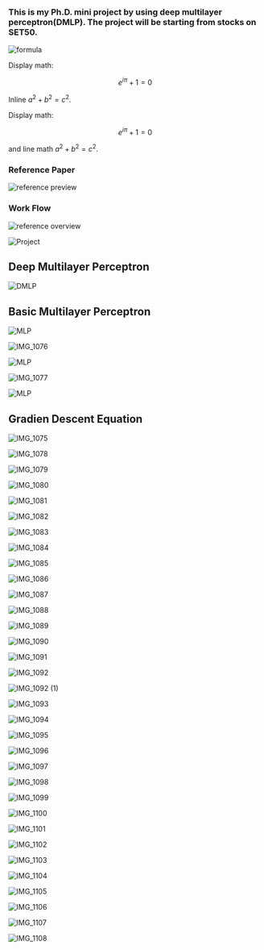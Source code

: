### This is my Ph.D. mini project by using deep multilayer perceptron(DMLP). The project will be starting from stocks on SET50.

![formula](https://render.githubusercontent.com/render/math?math=\large\f(x)=sin(x)  )


Display math:

```math
e^{i\pi} + 1 = 0
```
Inline
$`a^2 + b^2 = c^2`$.

Display math:

```math
e^{i\pi} + 1 = 0
```

and line math $`a^2 + b^2 = c^2`$.

### Reference Paper
![reference preview](https://user-images.githubusercontent.com/90493072/149515820-b0e2ac1f-b299-4b6f-8f97-a7e16529629e.jpg)

### Work Flow
![reference overview](https://user-images.githubusercontent.com/90493072/149516107-ce4cbfd3-bda8-4b67-8812-e076c53e90d2.png)

![Project](https://user-images.githubusercontent.com/90493072/149513658-76bdddf1-9a78-4a5b-aabd-7129efa54bb0.jpg)

## Deep Multilayer Perceptron
![DMLP](https://user-images.githubusercontent.com/90493072/149551589-2a1e46d0-bc72-469a-9a3e-ea526711cd28.jpg)

## Basic Multilayer Perceptron
![MLP](https://user-images.githubusercontent.com/90493072/149554628-5033a6f9-28fc-4ec5-9070-62ed56350182.jpg)

![IMG_1076](https://user-images.githubusercontent.com/90493072/149494212-9e39a4c5-aff6-4a79-bc40-5b98838cf608.jpg)

![MLP](https://user-images.githubusercontent.com/90493072/149554628-5033a6f9-28fc-4ec5-9070-62ed56350182.jpg)

![IMG_1077](https://user-images.githubusercontent.com/90493072/149495479-cc5b0e20-a0c6-4341-a8d4-05153dab1aec.jpg)

![MLP](https://user-images.githubusercontent.com/90493072/149554628-5033a6f9-28fc-4ec5-9070-62ed56350182.jpg)

## Gradien Descent Equation
![IMG_1075](https://user-images.githubusercontent.com/90493072/149503312-ff387680-d002-486c-b198-2ac58d640c73.jpg)

![IMG_1078](https://user-images.githubusercontent.com/90493072/149504684-dd3ed0ef-e6d5-44a6-b086-c262a5fd692f.jpg)

![IMG_1079](https://user-images.githubusercontent.com/90493072/149504915-b4804428-7c38-4ad5-8d13-2875eb823680.jpg)

![IMG_1080](https://user-images.githubusercontent.com/90493072/149505001-29651eb4-afbe-4cf2-8740-84304e98b45b.jpg)

![IMG_1081](https://user-images.githubusercontent.com/90493072/149505135-7824cfae-d35a-4ed8-a3bc-e022f986aa99.jpg)


![IMG_1082](https://user-images.githubusercontent.com/90493072/149506198-72677542-52f9-4e91-8352-a86487552c60.jpg)

![IMG_1083](https://user-images.githubusercontent.com/90493072/149506325-ac4e9ecc-fb34-42ef-ac85-fd5708edef0b.jpg)

![IMG_1084](https://user-images.githubusercontent.com/90493072/149506404-20e008e7-e9c2-4899-9e62-b2ed6ed21463.jpg)

![IMG_1085](https://user-images.githubusercontent.com/90493072/149506485-1b21976c-46ce-492f-9f87-a8f97fb707ef.jpg)

![IMG_1086](https://user-images.githubusercontent.com/90493072/149506545-27b54d43-0b5d-4346-9ed7-839c562280f0.jpg)

![IMG_1087](https://user-images.githubusercontent.com/90493072/149506616-2940129f-58a8-48fc-b79a-d6cf4e76a8f1.jpg)


![IMG_1088](https://user-images.githubusercontent.com/90493072/149506688-620edc8d-62df-4e55-a417-6a2b3f0ae740.jpg)

![IMG_1089](https://user-images.githubusercontent.com/90493072/149506792-8128c3bf-7ba3-4e88-8fb2-ed1241c05626.jpg)

![IMG_1090](https://user-images.githubusercontent.com/90493072/149506869-b821ec89-f060-48f6-bb04-692707c2405f.jpg)

![IMG_1091](https://user-images.githubusercontent.com/90493072/149506936-3f395ca2-a955-41d0-96f0-c5eeee97e624.jpg)

![IMG_1092](https://user-images.githubusercontent.com/90493072/149508967-e245a25c-2301-4357-8f2a-7509acf21db5.jpg)


![IMG_1092 (1)](https://user-images.githubusercontent.com/90493072/149509151-524fc089-a4fb-4b12-8e2c-9b033f7dc7c4.jpg)

![IMG_1093](https://user-images.githubusercontent.com/90493072/149509237-5157571f-b930-4960-8295-f78980ca236b.jpg)

![IMG_1094](https://user-images.githubusercontent.com/90493072/149509323-99e0e70c-df89-457d-8465-3acca213a92c.jpg)


![IMG_1095](https://user-images.githubusercontent.com/90493072/149509417-e58b7310-a9c5-4900-93fd-a6f53b206ccc.jpg)


![IMG_1096](https://user-images.githubusercontent.com/90493072/149509498-cae4c366-585c-40f0-a595-fd93284cd1a4.jpg)


![IMG_1097](https://user-images.githubusercontent.com/90493072/149509563-be57dcbb-e4e7-4708-897e-b910ed66f893.jpg)


![IMG_1098](https://user-images.githubusercontent.com/90493072/149509630-632fbca2-b551-4ace-a9c9-7be33873e3f3.jpg)


![IMG_1099](https://user-images.githubusercontent.com/90493072/149509697-4ccffcf1-2ede-4712-8e60-023e541b369a.jpg)


![IMG_1100](https://user-images.githubusercontent.com/90493072/149509765-dea35a06-5951-4bab-95ca-c97806b317a4.jpg)

![IMG_1101](https://user-images.githubusercontent.com/90493072/149509968-b4de7eb1-ee50-4af0-975f-9b0c88bf0725.jpg)


![IMG_1102](https://user-images.githubusercontent.com/90493072/149510273-69f97b47-72bb-44e1-9891-f0b800c48a94.jpg)

![IMG_1103](https://user-images.githubusercontent.com/90493072/149510330-a5bc2cfa-e641-4745-bf20-0b5cdcacf743.jpg)


![IMG_1104](https://user-images.githubusercontent.com/90493072/149510405-409987c0-c718-48ea-99b4-cd5f99478cfd.jpg)


![IMG_1105](https://user-images.githubusercontent.com/90493072/149510471-6215d4d6-8b1f-4033-b345-cfaa77b2d455.jpg)


![IMG_1106](https://user-images.githubusercontent.com/90493072/149510625-c27ae256-4fdb-4a4e-b561-c94cb3916455.jpg)


![IMG_1107](https://user-images.githubusercontent.com/90493072/149510934-25db5007-61f8-4189-85e1-aefcbc5da1fa.jpg)


![IMG_1108](https://user-images.githubusercontent.com/90493072/149510983-0067a594-db64-4d02-b339-44bc9e51ea5b.jpg)




